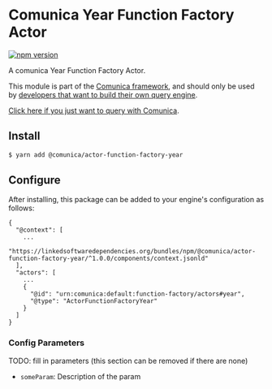 # Comunica Year Function Factory Actor

[![npm version](https://badge.fury.io/js/%40comunica%2Factor-function-factory-year.svg)](https://www.npmjs.com/package/@comunica/actor-function-factory-year)

A comunica Year Function Factory Actor.

This module is part of the [Comunica framework](https://github.com/comunica/comunica),
and should only be used by [developers that want to build their own query engine](https://comunica.dev/docs/modify/).

[Click here if you just want to query with Comunica](https://comunica.dev/docs/query/).

## Install

```bash
$ yarn add @comunica/actor-function-factory-year
```

## Configure

After installing, this package can be added to your engine's configuration as follows:
```text
{
  "@context": [
    ...
    "https://linkedsoftwaredependencies.org/bundles/npm/@comunica/actor-function-factory-year/^1.0.0/components/context.jsonld"
  ],
  "actors": [
    ...
    {
      "@id": "urn:comunica:default:function-factory/actors#year",
      "@type": "ActorFunctionFactoryYear"
    }
  ]
}
```

### Config Parameters

TODO: fill in parameters (this section can be removed if there are none)

* `someParam`: Description of the param
